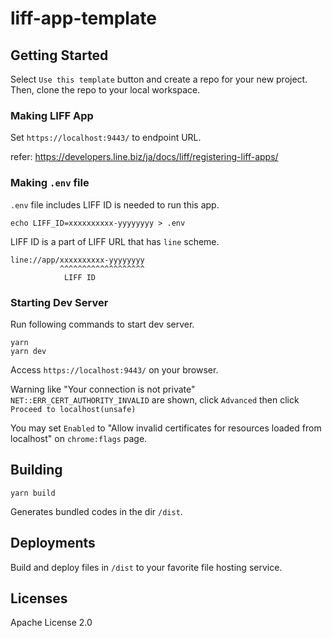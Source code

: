 # liff-app-template

## Getting Started

Select `Use this template` button and create a repo for your new project.
Then, clone the repo to your local workspace.

### Making LIFF App

Set `https://localhost:9443/` to endpoint URL.

refer: https://developers.line.biz/ja/docs/liff/registering-liff-apps/

### Making `.env` file

`.env` file includes LIFF ID is needed to run this app.

```console
echo LIFF_ID=xxxxxxxxxx-yyyyyyyy > .env
```

LIFF ID is a part of LIFF URL that has `line` scheme.

```
line://app/xxxxxxxxxx-yyyyyyyy
           ^^^^^^^^^^^^^^^^^^^
            LIFF ID
```

### Starting Dev Server

Run following commands to start dev server.

```console
yarn
yarn dev
```

Access `https://localhost:9443/` on your browser.

Warning like "Your connection is not private" `NET::ERR_CERT_AUTHORITY_INVALID` are shown, click `Advanced` then click `Proceed to localhost(unsafe)`

You may set `Enabled` to "Allow invalid certificates for resources loaded from localhost" on `chrome:flags` page.

## Building

```console
yarn build
```

Generates bundled codes in the dir `/dist`.

## Deployments

Build and deploy files in `/dist` to your favorite file hosting service.

## Licenses

Apache License 2.0
